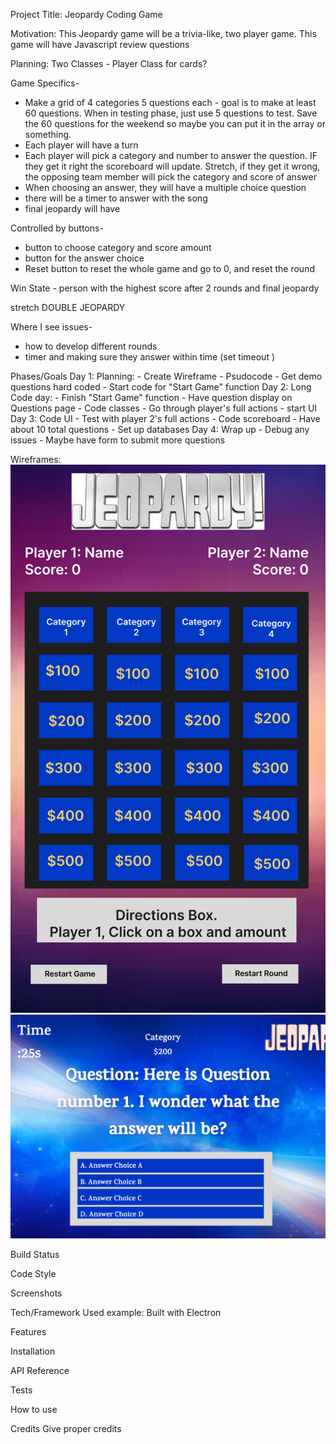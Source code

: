 Project Title: 
Jeopardy Coding Game

Motivation: 
This Jeopardy game will be a trivia-like, two player game. This game will have Javascript review questions

Planning: 
Two Classes - Player 
Class for cards? 

Game Specifics-
- Make a grid of 4 categories 5 questions each - goal is to make at least 60 questions. When in testing phase, just use 5 questions to test. Save the 60 questions for the weekend so maybe you can put it in the array or something. 
- Each player will have a turn
- Each player will pick a category and number to answer the question. IF they get it right the scoreboard will update. Stretch, if they get it wrong, the opposing team member will pick the category and score of answer
- When choosing an answer, they will have a multiple choice question
- there will be a timer to answer with the song
- final jeopardy will have 

Controlled by buttons- 
- button to choose category and score amount
- button for the answer choice
- Reset button to reset the whole game and go to 0, and reset the round 

Win State - person with the highest score after 2 rounds and final jeopardy

stretch DOUBLE JEOPARDY

Where I see issues- 
- how to develop different rounds
- timer and making sure they answer within time (set timeout )


Phases/Goals
Day 1: Planning: 
    - Create Wireframe
    - Psudocode
    - Get demo questions hard coded 
    - Start code for "Start Game" function 
Day 2: Long Code day: 
    - Finish "Start Game" function
    - Have question display on Questions page
    - Code classes
    - Go through player's full actions
    - start UI
Day 3: Code UI
    - Test with player 2's full actions
    - Code scoreboard
    - Have about 10 total questions
    - Set up databases
Day 4: Wrap up
    - Debug any issues
    - Maybe have form to submit more questions

Wireframes: 
![Wireframe-home](/images//Scoreboard%20-%20Wireframe.png)
![Wireframe-questions](/images//Question-Wireframe.png)

Build Status




Code Style




Screenshots




Tech/Framework Used
example: Built with Electron


Features



Installation 



API Reference



Tests




How to use


Credits
Give proper credits 